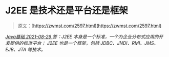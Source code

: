 <!--yml
category: 未分类
date: 0001-01-01 00:00:00
--->

# J2EE 是技术还是平台还是框架

> 原文：[https://zwmst.com/2597.html](https://zwmst.com/2597.html)

   [ *Java基础* ](https://zwmst.com/java%e5%9f%ba%e7%a1%80)*[ <time datetime="2021-08-29T11:19:10+08:00"> 2021-08-29 </time> ](https://zwmst.com/2597.html)  答：J2EE 本身是一个标准，一个为企业分布式应用的开发提供的标准平台；
J2EE 也是一个框架，包括 JDBC、JNDI、RMI、JMS、EJB、JTA 等技术。*